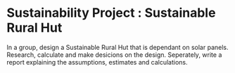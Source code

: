 # Sustainability Project : Sustainable Rural Hut

In a group, design a Sustainable Rural Hut that is dependant on solar panels. Research, calculate and make desicions on the design. Seperately, write a report explaining the assumptions, estimates and calculations.
